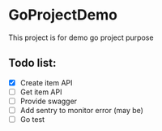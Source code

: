 # GoProjectDemo
This project is for demo go project purpose

## Todo list:

- [x] Create item API
- [ ] Get item API
- [ ] Provide swagger 
- [ ] Add sentry to monitor error (may be)
- [ ] Go test
